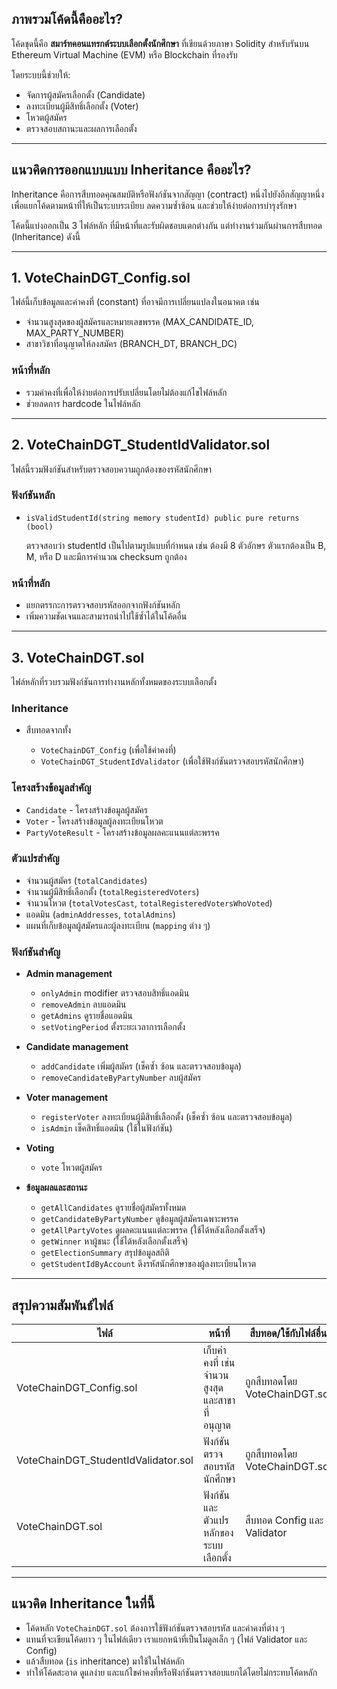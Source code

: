 ## ภาพรวมโค้ดนี้คืออะไร?

โค้ดชุดนี้คือ **สมาร์ทคอนแทรกต์ระบบเลือกตั้งนักศึกษา** ที่เขียนด้วยภาษา Solidity สำหรับรันบน Ethereum Virtual Machine (EVM) หรือ Blockchain ที่รองรับ

โดยระบบนี้ช่วยให้:

* จัดการผู้สมัครเลือกตั้ง (Candidate)
* ลงทะเบียนผู้มีสิทธิ์เลือกตั้ง (Voter)
* โหวตผู้สมัคร
* ตรวจสอบสถานะและผลการเลือกตั้ง

---

## แนวคิดการออกแบบแบบ **Inheritance** คืออะไร?

Inheritance คือการสืบทอดคุณสมบัติหรือฟังก์ชันจากสัญญา (contract) หนึ่งไปยังอีกสัญญาหนึ่ง เพื่อแยกโค้ดตามหน้าที่ให้เป็นระบบระเบียบ ลดความซ้ำซ้อน และช่วยให้ง่ายต่อการบำรุงรักษา

โค้ดนี้แบ่งออกเป็น 3 ไฟล์หลัก ที่มีหน้าที่และรับผิดชอบแตกต่างกัน แต่ทำงานร่วมกันผ่านการสืบทอด (Inheritance) ดังนี้

---

## 1. **VoteChainDGT\_Config.sol**

ไฟล์นี้เก็บข้อมูลและค่าคงที่ (constant) ที่อาจมีการเปลี่ยนแปลงในอนาคต เช่น

* จำนวนสูงสุดของผู้สมัครและหมายเลขพรรค (MAX\_CANDIDATE\_ID, MAX\_PARTY\_NUMBER)
* สาขาวิชาที่อนุญาตให้ลงสมัคร (BRANCH\_DT, BRANCH\_DC)

### หน้าที่หลัก

* รวมค่าคงที่เพื่อให้ง่ายต่อการปรับเปลี่ยนโดยไม่ต้องแก้ไขไฟล์หลัก
* ช่วยลดการ hardcode ในไฟล์หลัก

---

## 2. **VoteChainDGT\_StudentIdValidator.sol**

ไฟล์นี้รวมฟังก์ชันสำหรับตรวจสอบความถูกต้องของรหัสนักศึกษา

### ฟังก์ชันหลัก

* `isValidStudentId(string memory studentId) public pure returns (bool)`

  ตรวจสอบว่า studentId เป็นไปตามรูปแบบที่กำหนด เช่น ต้องมี 8 ตัวอักษร ตัวแรกต้องเป็น B, M, หรือ D และมีการคำนวณ checksum ถูกต้อง

### หน้าที่หลัก

* แยกตรรกะการตรวจสอบรหัสออกจากฟังก์ชันหลัก
* เพิ่มความชัดเจนและสามารถนำไปใช้ซ้ำได้ในโค้ดอื่น

---

## 3. **VoteChainDGT.sol**

ไฟล์หลักที่รวบรวมฟังก์ชันการทำงานหลักทั้งหมดของระบบเลือกตั้ง

### Inheritance

* สืบทอดจากทั้ง

  * `VoteChainDGT_Config` (เพื่อใช้ค่าคงที่)
  * `VoteChainDGT_StudentIdValidator` (เพื่อใช้ฟังก์ชันตรวจสอบรหัสนักศึกษา)

### โครงสร้างข้อมูลสำคัญ

* `Candidate` - โครงสร้างข้อมูลผู้สมัคร
* `Voter` - โครงสร้างข้อมูลผู้ลงทะเบียนโหวต
* `PartyVoteResult` - โครงสร้างข้อมูลผลคะแนนแต่ละพรรค

### ตัวแปรสำคัญ

* จำนวนผู้สมัคร (`totalCandidates`)
* จำนวนผู้มีสิทธิ์เลือกตั้ง (`totalRegisteredVoters`)
* จำนวนโหวต (`totalVotesCast`, `totalRegisteredVotersWhoVoted`)
* แอดมิน (`adminAddresses`, `totalAdmins`)
* แผนที่เก็บข้อมูลผู้สมัครและผู้ลงทะเบียน (`mapping` ต่าง ๆ)

### ฟังก์ชันสำคัญ

* **Admin management**

  * `onlyAdmin` modifier ตรวจสอบสิทธิ์แอดมิน
  * `removeAdmin` ลบแอดมิน
  * `getAdmins` ดูรายชื่อแอดมิน
  * `setVotingPeriod` ตั้งระยะเวลาการเลือกตั้ง

* **Candidate management**

  * `addCandidate` เพิ่มผู้สมัคร (เช็คซ้ำ ซ้อน และตรวจสอบข้อมูล)
  * `removeCandidateByPartyNumber` ลบผู้สมัคร

* **Voter management**

  * `registerVoter` ลงทะเบียนผู้มีสิทธิ์เลือกตั้ง (เช็คซ้ำ ซ้อน และตรวจสอบข้อมูล)
  * `isAdmin` เช็คสิทธิ์แอดมิน (ใช้ในฟังก์ชัน)

* **Voting**

  * `vote` โหวตผู้สมัคร

* **ข้อมูลผลและสถานะ**

  * `getAllCandidates` ดูรายชื่อผู้สมัครทั้งหมด
  * `getCandidateByPartyNumber` ดูข้อมูลผู้สมัครเฉพาะพรรค
  * `getAllPartyVotes` ดูผลคะแนนแต่ละพรรค (ใช้ได้หลังเลือกตั้งเสร็จ)
  * `getWinner` หาผู้ชนะ (ใช้ได้หลังเลือกตั้งเสร็จ)
  * `getElectionSummary` สรุปข้อมูลสถิติ
  * `getStudentIdByAccount` ดึงรหัสนักศึกษาของผู้ลงทะเบียนโหวต

---

## สรุปความสัมพันธ์ไฟล์

| ไฟล์                                 | หน้าที่                                        | สืบทอด/ใช้กับไฟล์อื่น         |
| ------------------------------------ | ---------------------------------------------- | ----------------------------- |
| VoteChainDGT\_Config.sol             | เก็บค่าคงที่ เช่น จำนวนสูงสุด และสาขาที่อนุญาต | ถูกสืบทอดโดย VoteChainDGT.sol |
| VoteChainDGT\_StudentIdValidator.sol | ฟังก์ชันตรวจสอบรหัสนักศึกษา                    | ถูกสืบทอดโดย VoteChainDGT.sol |
| VoteChainDGT.sol                     | ฟังก์ชันและตัวแปรหลักของระบบเลือกตั้ง          | สืบทอด Config และ Validator   |

---

## แนวคิด Inheritance ในที่นี้

* โค้ดหลัก `VoteChainDGT.sol` ต้องการใช้ฟังก์ชันตรวจสอบรหัส และค่าคงที่ต่าง ๆ
* แทนที่จะเขียนโค้ดยาว ๆ ในไฟล์เดียว เราแยกหน้าที่เป็นโมดูลเล็ก ๆ (ไฟล์ Validator และ Config)
* แล้วสืบทอด (`is` inheritance) มาใช้ในไฟล์หลัก
* ทำให้โค้ดสะอาด ดูแลง่าย และแก้ไขค่าคงที่หรือฟังก์ชันตรวจสอบแยกได้โดยไม่กระทบโค้ดหลัก
